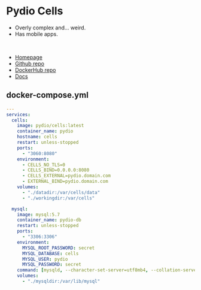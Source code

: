 # Pydio Cells
- Overly complex and... weird.
- Has mobile apps.

<br>

- [Homepage](https://pydio.com/en/features/pydio-cells-overview)
- [Github repo](https://github.com/pydio/cells)
- [DockerHub repo](https://hub.docker.com/r/pydio/cells/)
- [Docs](https://pydio.com/en/docs/administration-guides)


## docker-compose.yml
```yml
---
services:
  cells:
    image: pydio/cells:latest
    container_name: pydio
    hostname: cells
    restart: unless-stopped
    ports:
      - "3060:8080"
    environment:
      - CELLS_NO_TLS=0
      - CELLS_BIND=0.0.0.0:8080
      - CELLS_EXTERNAL=pydio.domain.com
      - EXTERNAL_BIND=pydio.domain.com
    volumes:
      - "./datadir:/var/cells/data"
      - "./workingdir:/var/cells"

  mysql:
    image: mysql:5.7
    container_name: pydio-db
    restart: unless-stopped
    ports:
      - "3306:3306"
    environment:
      MYSQL_ROOT_PASSWORD: secret
      MYSQL_DATABASE: cells
      MYSQL_USER: pydio
      MYSQL_PASSWORD: secret
    command: [mysqld, --character-set-server=utf8mb4, --collation-server=utf8mb4_unicode_ci]
    volumes:
      - "./mysqldir:/var/lib/mysql"
```
